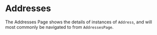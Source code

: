 # Addresses

The Addresses Page shows the details of instances of `Address`, and will most commonly be navigated to from `AddressesPage`.
